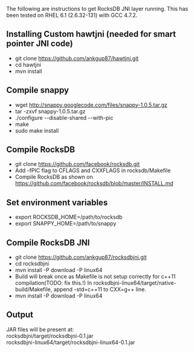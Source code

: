 The following are instructions to get RocksDB JNI layer running. 
This has been tested on RHEL 6.1 (2.6.32-131) with GCC 4.7.2. 

Installing Custom hawtjni (needed for smart pointer JNI code)
------------------------
* git clone https://github.com/ankgup87/hawtjni.git <br/>
* cd hawtjni <br/>
* mvn install <br/>

Compile snappy
------------------------
* wget http://snappy.googlecode.com/files/snappy-1.0.5.tar.gz <br/>
* tar -zxvf snappy-1.0.5.tar.gz <br/>
* ./configure --disable-shared --with-pic <br/>
* make <br/>
* sudo make install <br/>

Compile RocksDB 
----
* git clone https://github.com/facebook/rocksdb.git <br/>
* Add -fPIC flag to CFLAGS and CXXFLAGS in rocksdb/Makefile <br/>
* Compile RocksDB as shown on https://github.com/facebook/rocksdb/blob/master/INSTALL.md <br/>

Set environment variables
----
* export ROCKSDB_HOME=/path/to/rocksdb <br/>
* export SNAPPY_HOME=/path/to/snappy <br/>

Compile RocksDB JNI
---------
* git clone https://github.com/ankgup87/rocksdbjni.git 
* cd rocksdbjni <br/>
* mvn install -P download -P linux64 <br/>
* Build will break once as Makefile is not setup correctly for c++11 compilation(TODO: fix this.!) In rocksdbjni-linux64/target/native-build/Makefile, append -std=c++11 to CXX=g++ line. <br/>
* mvn install -P download -P linux64 <br/>

Output
--------
JAR files will be present at: <br/>
rocksdbjni/target/rocksdbjni-0.1.jar <br/>
rocksdbjni-linux64/target/rocksdbjni-linux64-0.1.jar <br/>
